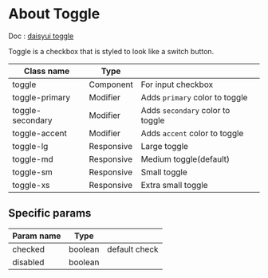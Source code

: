 # About Toggle

Doc : [daisyui toggle](https://daisyui.com/components/toggle/)

Toggle is a checkbox that is styled to look like a switch button.

| Class name       |   Type     |                                  |
|------------------|------------|----------------------------------|
| toggle 	         | Component  | For input checkbox               |
| toggle-primary   | Modifier   | Adds `primary` color to toggle   |
| toggle-secondary | Modifier   | Adds `secondary` color to toggle |
| toggle-accent    | Modifier   | Adds `accent` color to toggle    |
| toggle-lg        | Responsive | Large toggle                     |
| toggle-md        | Responsive | Medium toggle(default)           |
| toggle-sm        | Responsive | Small toggle                     |
| toggle-xs        | Responsive | Extra small toggle               |

## Specific params

| Param name       |   Type           |                |
|------------------|------------------|----------------|
| checked 	       |   boolean        | default check  |
| disabled 	       |   boolean        |                |
